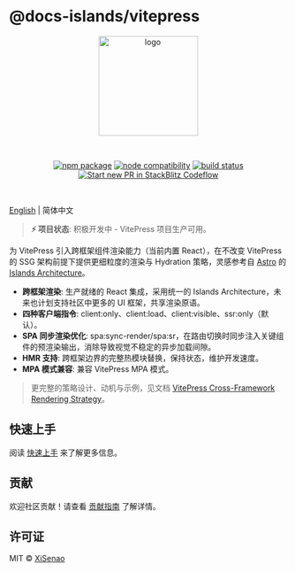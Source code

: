 # @docs-islands/vitepress

<p align="center">
  <a href="https://docs.senao.me/docs-islands/vitepress/zh/concept" target="_blank" rel="noopener noreferrer">  
    <img width="180" src="https://docs.senao.me/docs-islands/vitepress/favicon.svg" alt="logo">
  </a>
</p>
<br/>
<p align="center">
  <a href="https://npmjs.com/package/@docs-islands/vitepress"><img src="https://img.shields.io/npm/v/@docs-islands/vitepress.svg" alt="npm package"></a>
  <a href="https://nodejs.org/en/about/previous-releases"><img src="https://img.shields.io/node/v/@docs-islands/vitepress.svg" alt="node compatibility"></a>
  <a href="https://github.com/XiSenao/docs-islands/actions/workflows/ci.yml"><img src="https://github.com/XiSenao/docs-islands/actions/workflows/ci.yml/badge.svg?branch=main" alt="build status"></a>
  <a href="https://pr.new/XiSenao/docs-islands"><img src="https://developer.stackblitz.com/img/start_pr_dark_small.svg" alt="Start new PR in StackBlitz Codeflow"></a>
</p>
<br/>

[English](./README.md) | 简体中文

> **⚡ 项目状态**: 积极开发中 - VitePress 项目生产可用。

为 VitePress 引入跨框架组件渲染能力（当前内置 React），在不改变 VitePress 的 SSG 架构前提下提供更细粒度的渲染与 Hydration 策略，灵感参考自 [Astro](https://docs.astro.build/) 的 [Islands Architecture](https://docs.astro.build/en/concepts/islands)。

- **跨框架渲染**: 生产就绪的 React 集成，采用统一的 Islands Architecture，未来也计划支持社区中更多的 UI 框架，共享渲染原语。
- **四种客户端指令**: client:only、client:load、client:visible、ssr:only（默认）。
- **SPA 同步渲染优化**: spa:sync-render/spa:sr，在路由切换时同步注入关键组件的预渲染输出，消除导致视觉不稳定的异步加载间隙。
- **HMR 支持**: 跨框架边界的完整热模块替换，保持状态，维护开发速度。
- **MPA 模式兼容**: 兼容 VitePress MPA 模式。

> 更完整的策略设计、动机与示例，见文档 [VitePress Cross-Framework Rendering Strategy](https://docs.senao.me/docs-islands/vitepress/zh/concept)。

## 快速上手

阅读 [快速上手](https://docs.senao.me/docs-islands/vitepress/zh/quick-start) 来了解更多信息。

## 贡献

欢迎社区贡献！请查看 [贡献指南](https://github.com/XiSenao/docs-islands/blob/main/.github/CONTRIBUTING.zh-CN.md) 了解详情。

## 许可证

MIT © [XiSenao](https://github.com/XiSenao)
